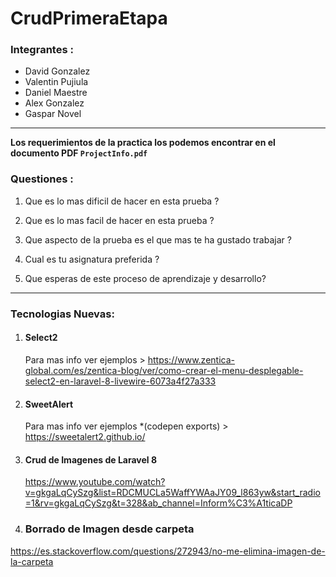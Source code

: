 # CrudPrimeraEtapa

### Integrantes :

- David Gonzalez
- Valentin Pujiula  
- Daniel Maestre 
- Alex Gonzalez
- Gaspar Novel

--- 

**Los requerimientos de la practica los podemos encontrar en el documento PDF `ProjectInfo.pdf`**

### Questiones :

1. Que es lo mas dificil de hacer en esta prueba ?

1. Que es lo mas facil de hacer en esta prueba ?

1. Que aspecto de la prueba es el que mas te ha gustado trabajar ?

1. Cual es tu asignatura preferida ?

1. Que esperas de este proceso de aprendizaje y desarrollo?



---

### Tecnologias Nuevas:

1. #### Select2
     
     Para mas info ver ejemplos > https://www.zentica-global.com/es/zentica-blog/ver/como-crear-el-menu-desplegable-select2-en-laravel-8-livewire-6073a4f27a333 



1. #### SweetAlert

    Para mas info ver ejemplos *(codepen exports) > https://sweetalert2.github.io/ 

1. #### Crud de Imagenes de Laravel 8 

    https://www.youtube.com/watch?v=gkgaLqCySzg&list=RDCMUCLa5WaffYWAaJY09_l863yw&start_radio=1&rv=gkgaLqCySzg&t=328&ab_channel=Inform%C3%A1ticaDP 

1. ### Borrado de Imagen desde carpeta 

https://es.stackoverflow.com/questions/272943/no-me-elimina-imagen-de-la-carpeta
